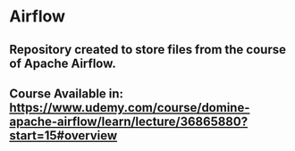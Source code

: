 # Airflow
## **Repository created to store files from the course of Apache Airflow.** 
## **Course Available in: https://www.udemy.com/course/domine-apache-airflow/learn/lecture/36865880?start=15#overview**

